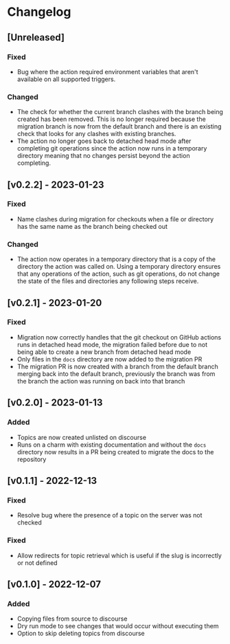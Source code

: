 # Changelog

## [Unreleased]

### Fixed

- Bug where the action required environment variables that aren't available on all supported triggers.

### Changed

- The check for whether the current branch clashes with the branch being created has been removed.
  This is no longer required because the migration branch is now from the default branch and there
  is an existing check that looks for any clashes with existing branches.
- The action no longer goes back to detached head mode after completing git operations since the
  action now runs in a temporary directory meaning that no changes persist beyond the action
  completing.

## [v0.2.2] - 2023-01-23

### Fixed

- Name clashes during migration for checkouts when a file or directory has the
  same name as the branch being checked out

### Changed

- The action now operates in a temporary directory that is a copy of the
  directory the action was called on. Using a temporary directory ensures that
  any operations of the action, such as git operations, do not change the state
  of the files and directories any following steps receive.

## [v0.2.1] - 2023-01-20

### Fixed

- Migration now correctly handles that the git checkout on GitHub actions runs
  in detached head mode, the migration failed before due to not being able to
  create a new branch from detached head mode
- Only files in the `docs` directory are now added to the migration PR
- The migration PR is now created with a branch from the default branch merging
  back into the default branch, previously the branch was from the branch the
  action was running on back into that branch

## [v0.2.0] - 2023-01-13

### Added

- Topics are now created unlisted on discourse
- Runs on a charm with existing documentation and without the `docs` directory
  now results in a PR being created to migrate the docs to the repository

## [v0.1.1] - 2022-12-13

### Fixed

- Resolve bug where the presence of a topic on the server was not checked

### Fixed

- Allow redirects for topic retrieval which is useful if the slug is
  incorrectly or not defined

## [v0.1.0] - 2022-12-07

### Added

- Copying files from source to discourse
- Dry run mode to see changes that would occur without executing them
- Option to skip deleting topics from discourse

[//]: # "Release links"
[0.1.1]: https://github.com/canonical/upload-charm-docs/releases/v0.1.1
[0.1.0]: https://github.com/canonical/upload-charm-docs/releases/v0.1.0
